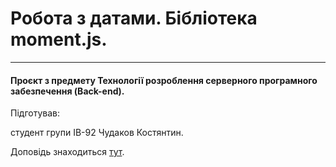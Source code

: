 #    Робота з датами. Бібліотека moment.js.
___
#### Проєкт з предмету Технології розроблення серверного програмного забезпечення (Back-end).

Підготував: 

студент групи ІВ-92 Чудаков Костянтин.


Доповідь знаходиться [тут](https://github.com/Chudokostya/Work_With_Data/blob/main/moment/doc/moment.md).
